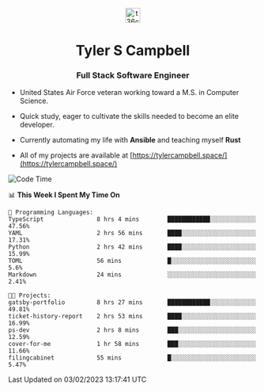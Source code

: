 <p align="center">
<a href="https://www.linkedin.com/in/t36campbell" target="blank"><img align="center" src="https://ik.imagekit.io/t36campbell/Portfolio/linkedin.png.original_m8bbGgPh6.png" alt="t36campbell" height="30" width="30" /></a>
</p>
<h1 align="center">Tyler S Campbell</h1>
<h3 align="center">Full Stack Software Engineer</h3>

* United States Air Force veteran working toward a M.S. in Computer Science.

* Quick study, eager to cultivate the skills needed to become an elite developer.

* Currently automating my life with **Ansible** and teaching myself **Rust**

* All of my projects are available at [https://tylercampbell.space/](https://tylercampbell.space/)

<!--START_SECTION:waka-->
![Code Time](http://img.shields.io/badge/Code%20Time-2%2C139%20hrs%2019%20mins-blue)

📊 **This Week I Spent My Time On** 

```text
💬 Programming Languages: 
TypeScript               8 hrs 4 mins        ████████████░░░░░░░░░░░░░   47.56% 
YAML                     2 hrs 56 mins       ████░░░░░░░░░░░░░░░░░░░░░   17.31% 
Python                   2 hrs 42 mins       ████░░░░░░░░░░░░░░░░░░░░░   15.99% 
TOML                     56 mins             █░░░░░░░░░░░░░░░░░░░░░░░░   5.6% 
Markdown                 24 mins             ░░░░░░░░░░░░░░░░░░░░░░░░░   2.41%

🐱‍💻 Projects: 
gatsby-portfolio         8 hrs 27 mins       ████████████░░░░░░░░░░░░░   49.81% 
ticket-history-report    2 hrs 53 mins       ████░░░░░░░░░░░░░░░░░░░░░   16.99% 
ps-dev                   2 hrs 8 mins        ███░░░░░░░░░░░░░░░░░░░░░░   12.59% 
cover-for-me             1 hr 58 mins        ███░░░░░░░░░░░░░░░░░░░░░░   11.66% 
filingcabinet            55 mins             █░░░░░░░░░░░░░░░░░░░░░░░░   5.47%

```


 Last Updated on 03/02/2023 13:17:41 UTC
<!--END_SECTION:waka-->
